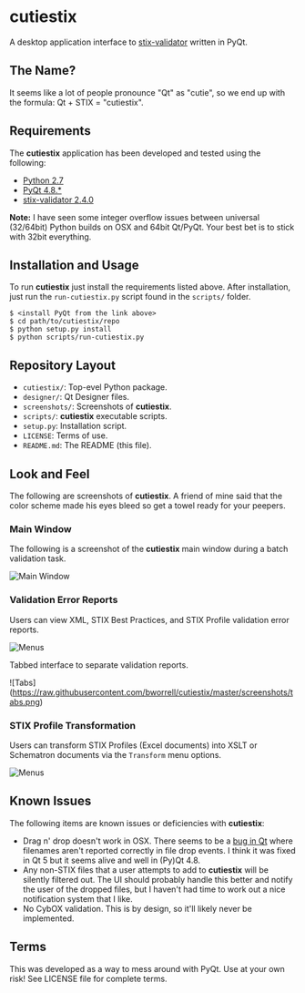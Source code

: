 # cutiestix

A desktop application interface to [stix-validator](https://pypi.python.org/pypi/stix-validator) 
written in PyQt. 

## The Name?
It seems like a lot of people pronounce "Qt" as "cutie", so we end up with the 
formula: Qt + STIX = "cutiestix".

## Requirements
The **cutiestix** application has been developed and tested using the following:

* [Python 2.7](http://www.python.org)
* [PyQt 4.8.*](https://www.riverbankcomputing.com/software/pyqt/download)
* [stix-validator 2.4.0](https://github.com/STIXProject/stix-validator)

**Note:** I have seen some integer overflow issues between universal (32/64bit)
Python builds on OSX and 64bit Qt/PyQt. Your best bet is to stick with 32bit 
everything.

## Installation and Usage
To run **cutiestix** just install the requirements listed above. After 
installation, just run the `run-cutiestix.py` script found in the `scripts/`
folder.

```
$ <install PyQt from the link above>
$ cd path/to/cutiestix/repo
$ python setup.py install
$ python scripts/run-cutiestix.py
```

## Repository Layout
* `cutiestix/`: Top-evel Python package.
* `designer/`: Qt Designer files.
* `screenshots/`: Screenshots of **cutiestix**.
* `scripts/`: **cutiestix** executable scripts.
* `setup.py`: Installation script.
* `LICENSE`: Terms of use.
* `README.md`: The README (this file).

## Look and Feel
The following are screenshots of **cutiestix**. A friend of mine said that 
the color scheme made his eyes bleed so get a towel ready for your peepers.

### Main Window
The following is a screenshot of the **cutiestix** main window during a batch
validation task.  

![Main Window](https://raw.githubusercontent.com/bworrell/cutiestix/master/screenshots/mainwindow_during.png)

### Validation Error Reports
Users can view XML, STIX Best Practices, and STIX Profile validation error reports.

![Menus](https://raw.githubusercontent.com/bworrell/cutiestix/master/screenshots/menus.png)


Tabbed interface to separate validation reports.  

![Tabs] (https://raw.githubusercontent.com/bworrell/cutiestix/master/screenshots/tabs.png)

### STIX Profile Transformation
Users can transform STIX Profiles (Excel documents) into XSLT or Schematron 
documents via the `Transform` menu options.

![Menus](https://raw.githubusercontent.com/bworrell/cutiestix/master/screenshots/transform.png)

## Known Issues
The following items are known issues or deficiencies with **cutiestix**:

* Drag n' drop doesn't work in OSX. There seems to be a [bug in Qt](https://bugreports.qt.io/browse/QTBUG-40449) 
  where filenames aren't reported correctly in file drop events. I think it 
  was fixed in Qt 5 but it seems alive and well in (Py)Qt 4.8.
* Any non-STIX files that a user attempts to add to **cutiestix** will be 
  silently filtered out. The UI should probably handle this better and notify
  the user of the dropped files, but I haven't had time to work out a nice 
  notification system that I like.
* No CybOX validation. This is by design, so it'll likely never be implemented.

## Terms
This was developed as a way to mess around with PyQt. Use at your own risk! 
See LICENSE file for complete terms.
